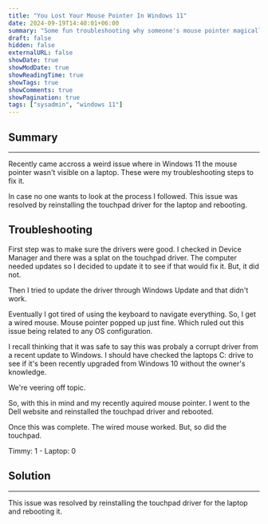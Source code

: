 ```yaml
---
title: "You Lost Your Mouse Pointer In Windows 11"
date: 2024-09-19T14:40:01+06:00
summary: "Some fun troubleshooting why someone's mouse pointer magically disapeared in Windows 11."
draft: false
hidden: false
externalURL: false
showDate: true
showModDate: true
showReadingTime: true
showTags: true
showComments: true
showPagination: true
tags: ["sysadmin", "windows 11"]
---
```


## Summary
---

Recently came accross a weird issue where in Windows 11 the mouse
pointer wasn't visible on a laptop. These were my troubleshooting steps 
to fix it.

In case no one wants to look at the process I followed. This issue was 
resolved by reinstalling the touchpad driver for the laptop and rebooting.

## Troubleshooting

First step was to make sure the drivers were good. I checked in Device 
Manager and there was a splat on the touchpad driver. The computer
needed updates so I decided to update it to see if that would fix it.
But, it did not.

Then I tried to update the driver through Windows Update and that didn't 
work.

Eventually I got tired of using the keyboard to navigate everything. So,
I get a wired mouse. Mouse pointer popped up just fine. Which ruled out
this issue being related to any OS configuration.

I recall thinking that it was safe to say this was probaly a corrupt driver
from a recent update to Windows. I should have checked the laptops C: drive
to see if it's been recently upgraded from Windows 10 without the owner's 
knowledge.

We're veering off topic.

So, with this in mind and my recently aquired mouse pointer. I went to the 
Dell website and reinstalled the touchpad driver and rebooted.

Once this was complete. The wired mouse worked. But, so did the touchpad.

Timmy: 1 - Laptop: 0

## Solution
---

This issue was resolved by reinstalling the touchpad driver for the
laptop and rebooting it.